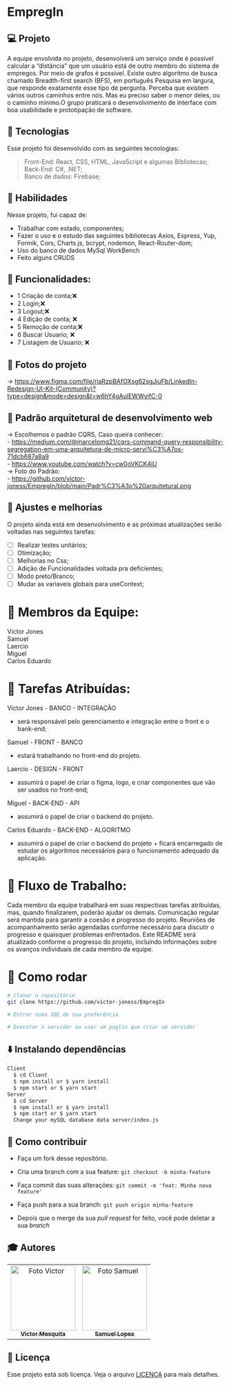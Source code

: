# EmpregIn


## 💻 Projeto

A equipe envolvida no projeto, desenvolverá um serviço onde é possível calcular a “distância” que
um usuário está de outro membro do sistema de empregos. Por meio de grafos é possível. Existe
outro algoritmo de busca chamado Breadth-first search (BFS), em português Pesquisa em largura,
que responde exatamente esse tipo de pergunta. Perceba que existem vários outros caminhos entre
nós. Mas eu preciso saber o menor deles, ou o caminho mínimo.O grupo praticará o desenvolvimento
de interface com boa usabilidade e prototipação de software.                                                                  

## 🚀 Tecnologias
Esse projeto foi desenvolvido com as seguintes tecnologias:

> Front-End: React, CSS, HTML, JavaScript e algumas Bibliotecas;                                                                                                
> Back-End: C#, .NET;                                                                          
> Banco de dados: Firebase;                                                                                                                           

## 📌 Habilidades

Nesse projeto, fui capaz de:

- Trabalhar com estado, componentes;
- Fazer o uso e o estudo das seguintes bibliotecas Axios, Express, Yup, Formik, Cors, Charts.js, bcrypt, nodemon, React-Router-dom;
- Uso do banco de dados MySql WorkBench
- Feito alguns CRUDS

## :memo: Funcionalidades: 
- 1 Criação de conta;❌                           
- 2 Login;❌                             
- 3 Logout;❌                             
- 4 Edição de conta; ❌                            
- 5 Remoção de conta;❌                                      
- 6 Buscar Usuario; ❌                                                                                
- 7 Listagem de Usuario; ❌                                                                                          
  
## 📝 Fotos do projeto                                                                         
  -> https://www.figma.com/file/rjaRzpBAfOXsg62sgJiuFb/LinkedIn-Redesign-UI-Kit-(Community)?type=design&mode=design&t=w6hY4gAulEWWyifC-0      

## 📝 Padrão arquitetural de desenvolvimento web                                                                                                    
  -> Escolhemos o padrão CQRS, Caso queira conhecer:                                                                                      
    - https://medium.com/@marcelomg21/cqrs-command-query-responsibility-segregation-em-uma-arquitetura-de-micro-servi%C3%A7os-71dcb687a8a9                                                                  
    - https://www.youtube.com/watch?v=cw0oVKCK4iU                                                                                          
  -> Foto do Padrão:                                                                          
    - https://github.com/victor-joness/EmpregIn/blob/main/Padr%C3%A3o%20arquitetural.png                                                                              

## 📝 Ajustes e melhorias

O projeto ainda está em desenvolvimento e as próximas atualizações serão voltadas nas seguintes tarefas:

- [ ] Realizar testes unitários;
- [ ] Otimização;
- [ ] Melhorias no Css;
- [ ] Adição de Funcionalidades voltada pra deficientes;
- [ ] Modo preto/Branco;
- [ ] Mudar as variaveis globais para useContext;

# 👷 Membros da Equipe:
Victor Jones                                                                            
Samuel                                                                                              
Laercio                                                                                                    
Miguel                                                                                                                
Carlos Eduardo                                                                                                                                

# 👷 Tarefas Atribuídas:
Victor Jones - BANCO - INTEGRAÇÃO
- será responsável pelo gerenciamento e integração entre o front e o bank-end;

Samuel - FRONT - BANCO
- estará trabalhando no front-end do projeto.

Laercio - DESIGN - FRONT
- assumirá o papel de criar o figma, logo, e criar componentes que vão ser usados no front-end;

Miguel - BACK-END - API
- assumirá o papel de criar o backend do projeto.

Carlos Eduardo - BACK-END - ALGORITMO
- assumirá o papel de criar o backend do projeto + ficará encarregado de estudar os algoritmos necessários para o funcionamento adequado da aplicação.

# 👷 Fluxo de Trabalho:
Cada membro da equipe trabalhará em suas respectivas tarefas atribuídas, mas, quando finalizarem, poderão ajudar os demais.
Comunicação regular será mantida para garantir a coesão e progresso do projeto.
Reuniões de acompanhamento serão agendadas conforme necessário para discutir o progresso e quaisquer problemas enfrentados.
Este README será atualizado conforme o progresso do projeto, incluindo informações sobre os avanços individuais de cada membro da equipe.

# 👷 Como rodar

```bash
# Clonar o repositório
git clone https://github.com/victor-joness/EmpregIn

# Entrar numa IDE de sua preferência 

# Executar o servidor ou usar um puglin que criar um servidor

```

## ⬇️ Instalando dependências

  ```bash
  Client
    $ cd Client
    $ npm install or $ yarn install
    $ npm start or $ yarn start
  Server
    $ cd Server
    $ npm install or $ yarn install
    $ npm start or $ yarn start
    Change your mySQL database data server/index.js
  ```
  

## 🤔 Como contribuir <br/>

- Faça um fork desse repositório.
- Cria uma branch com a sua feature: `git checkout -b minha-feature`
- Faça commit das suas alterações: `git commit -m 'feat: Minha nova feature'`
- Faça push para a sua branch: `git push origin minha-feature`

- Depois que o merge da sua *pull request* for feito, você pode deletar a sua *branch*


## :mortar_board: Autores

<table align="center">
    <tr>
        <td align="center">
            <a href="https://github.com/victor-joness">
                <img src="https://i.imgur.com/vBnNiVV.png" width="150px;" alt="Foto Victor"/>
                <br />
                <sub><b>Victor Mesquita<sub><b>
            </a>
        </td> 
        <td align="center">
            <a href="https://github.com/SamuelLopess03">
                <img src="https://user-images.githubusercontent.com/85620625/195366186-541c980e-1aba-4d03-9da7-5e49e64b9d22.png" width="150px;" alt="Foto Samuel"/>
                <br />
                <sub><b>Samuel Lopes<sub><b>
            </a>
        </td> 
    </tr>
</table>
              
## 📄 Licença

Esse projeto está sob licença. Veja o arquivo [LICENÇA](LICENSE) para mais detalhes.
